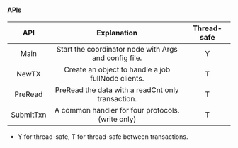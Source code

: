 #### APIs

|       API        |                      Explanation                       | Thread-safe |
| :--------------: | :----------------------------------------------------: | :---------: |
|       Main       | Start the coordinator node with Args and config file. |      Y      |
| NewTX |     Create an object to handle a job fullNode clients.     |      T      |
|     PreRead      |     PreRead the data with a readCnt only transaction.     |      T      |
|    SubmitTxn     |   A common handler for four protocols. (write only)   |      T      |

- Y for thread-safe, T for thread-safe between transactions.


